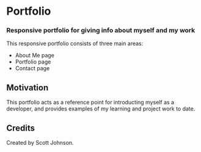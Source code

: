 # Portfolio
### Responsive portfolio for giving info about myself and my work

This responsive portfolio consists of three main areas:  
* About Me page
* Portfolio page
* Contact page

## Motivation
This portfolio acts as a reference point for introducting myself as a developer, and provides examples of my learning and project work to date.

## Credits
Created by Scott Johnson.